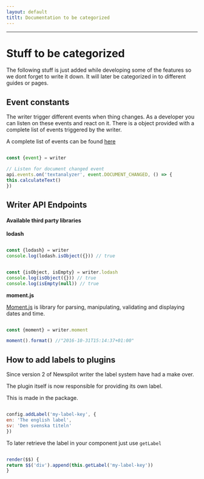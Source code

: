 ```yaml
---
layout: default
titlt: Documentation to be categorized
---
```



***


# Stuff to be categorized

The following stuff is just added while developing some of the features so we dont forget to write it down.
It will later be categorized in to different guides or pages.

## Event constants

The writer trigger different events when thing changes. As a developer you can listen on these events and react on it.
There is a object provided with a complete list of events triggered by the writer.

A complete list of events can be found [here](https://github.com/Infomaker/NPWriter/blob/develop/writer/utils/Event.js)

~~~ javascript

const {event} = writer

// Listen for document changed event
api.events.on('textanalyzer', event.DOCUMENT_CHANGED, () => {
this.calculateText()
})

~~~


## Writer API Endpoints



#### Available third party libraries

__lodash__

~~~ javascript

const {lodash} = writer
console.log(lodash.isObject({})) // true

~~~

~~~ javascript

const {isObject, isEmpty} = writer.lodash
console.log(isObject({})) // true
console.log(isEmpty(null)) // true

~~~


__moment.js__

[Moment.js](http://momentjs.com/) is library for parsing, manipulating, validating and displaying dates and time.

~~~ javascript

const {moment} = writer.moment

moment().format() //"2016-10-31T15:14:37+01:00"

~~~


## How to add labels to plugins

Since version 2 of Newspilot writer the label system have had a make over.

The plugin itself is now responsible for providing its own label.

This is made in the package.

~~~ javascript

config.addLabel('my-label-key', {
en: 'The english label',
sv: 'Den svenska titeln'
})

~~~

To later retrieve the label in your component just use `getLabel`

~~~ javascript

render($$) {
return $$('div').append(this.getLabel('my-label-key'))
}

~~~ 
